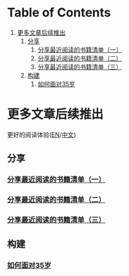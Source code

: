 
# Table of Contents

1.  [更多文章后续推出](#orgbd134be)
    1.  [分享](#org8bf73f3)
        1.  [分享最近阅读的书籍清单（一）](#org084bcf9)
        2.  [分享最近阅读的书籍清单（二）](#org365b76b)
        3.  [分享最近阅读的书籍清单（三）](#orgc42eed8)
    2.  [构建](#orgb48f5cf)
        1.  [如何面对35岁](#org3ace6f5)


<a id="orgbd134be"></a>

# 更多文章后续推出

更好的阅读体验([EN](https://tiglapiles.github.io/article/)/[中文](https://tiglapiles.github.io/article/src/README.zh.html))


<a id="org8bf73f3"></a>

## 分享


<a id="org084bcf9"></a>

### [分享最近阅读的书籍清单（一）](./share_it/recent_reading.md)


<a id="org365b76b"></a>

### [分享最近阅读的书籍清单（二）](./share_it/recent_reading2.zh.md)


<a id="orgc42eed8"></a>

### [分享最近阅读的书籍清单（三）](./share_it/recent_reading3.zh.md)


<a id="orgb48f5cf"></a>

## 构建


<a id="org3ace6f5"></a>

### [如何面对35岁](./how_face_midnight.md)

